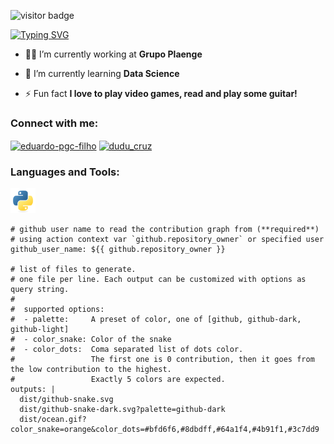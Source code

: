 ![visitor badge](https://visitor-badge.laobi.icu/badge?page_id=jwenjian.visitor-badge&format=true)

<a href="https://git.io/typing-svg"><img src="https://readme-typing-svg.herokuapp.com?font=Monaco&weight=500&size=50&pause=1000&color=009AFD&background=8500FF00&center=true&vCenter=true&width=1000&height=100&lines=Hey!+My+name+is+Eduardo;I'm+from+Brazil;I'm+a+civil+engineer;Welcom+to+my+page!" alt="Typing SVG" /></a>



- 👷‍♂️ I’m currently working at **Grupo Plaenge**

- 🌱 I’m currently learning **Data Science**

- ⚡ Fun fact **I love to play video games, read and play some guitar!**



<h3 align="left">Connect with me:</h3>
<p align="left">
<a href="https://linkedin.com/in/eduardo-pgc-filho" target="blank"><img align="center" src="https://raw.githubusercontent.com/rahuldkjain/github-profile-readme-generator/master/src/images/icons/Social/linked-in-alt.svg" alt="eduardo-pgc-filho" height="30" width="40" /></a>
<a href="https://instagram.com/dudu_cruz" target="blank"><img align="center" src="https://raw.githubusercontent.com/rahuldkjain/github-profile-readme-generator/master/src/images/icons/Social/instagram.svg" alt="dudu_cruz" height="30" width="40" /></a>
</p>



<h3 align="left">Languages and Tools:</h3>
<p align="left"> <a href="https://www.python.org" target="_blank" rel="noreferrer"> <img src="https://raw.githubusercontent.com/devicons/devicon/master/icons/python/python-original.svg" alt="python" width="40" height="40"/> </a> </p>


    # github user name to read the contribution graph from (**required**)
    # using action context var `github.repository_owner` or specified user
    github_user_name: ${{ github.repository_owner }}

    # list of files to generate.
    # one file per line. Each output can be customized with options as query string.
    #
    #  supported options:
    #  - palette:     A preset of color, one of [github, github-dark, github-light]
    #  - color_snake: Color of the snake
    #  - color_dots:  Coma separated list of dots color.
    #                 The first one is 0 contribution, then it goes from the low contribution to the highest.
    #                 Exactly 5 colors are expected.
    outputs: |
      dist/github-snake.svg
      dist/github-snake-dark.svg?palette=github-dark
      dist/ocean.gif?color_snake=orange&color_dots=#bfd6f6,#8dbdff,#64a1f4,#4b91f1,#3c7dd9

